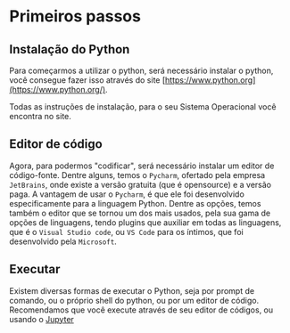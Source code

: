 # Primeiros passos

## Instalação do Python

Para começarmos a utilizar o python, será necessário instalar o python, você consegue fazer isso através do site [https://www.python.org](https://www.python.org/).

Todas as instruções de instalação, para o seu Sistema Operacional você encontra no site.

## Editor de código

Agora, para podermos "codificar", será necessário instalar um editor de código-fonte. Dentre alguns, temos o `Pycharm`, ofertado pela empresa `JetBrains`, onde existe a versão gratuita (que é opensource) e a versão paga. A vantagem de usar o `Pycharm`, é que ele foi  desenvolvido especificamente para a linguagem Python. Dentre as opções, temos também o editor que se tornou um dos mais usados, pela sua gama de opções de linguagens, tendo plugins que auxiliar em todas as linguagens, que é o `Visual Studio code`, ou `VS Code` para os íntimos, que foi desenvolvido pela `Microsoft`.

## Executar

Existem diversas formas de executar o Python, seja por prompt de comando, ou o próprio shell do python, ou por um editor de código. Recomendamos que você execute através de seu editor de códigos, ou usando o [Jupyter](https://mybinder.org/v2/gh/ipython/ipython-in-depth/HEAD?urlpath=tree/binder/Index.ipynb)
